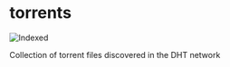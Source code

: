 torrents 
========
![Indexed](https://img.shields.io/badge/indexed-221852-blue)

Collection of torrent files discovered in the DHT network
